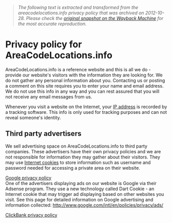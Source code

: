 > *The following text is extracted and transformed from the areacodelocations.info privacy policy that was archived on 2012-10-28. Please check the [original snapshot on the Wayback Machine](https://web.archive.org/web/20121028051747id_/http%3A//www.areacodelocations.info/privacy.html) for the most accurate reproduction.*

# Privacy policy for AreaCodeLocations.info

AreaCodeLocations.info is a reference website and this is all we do - provide our website's visitors with the information they are looking for. We do not gather any personal information about you. Contacting us or posting a comment on this site requires you to enter your name and email address. We do not use this info in any way and you can rest assured that you will not receive any email messages from us.

Whenever you visit a website on the Internet, your [IP address](http://en.wikipedia.org/wiki/IP_address) is recorded by a tracking software. This info is only used for tracking purposes and can not reveal someone's identity.

## Third party advertisers

We sell advertising space on AreaCodeLocations.info to third party companies. These advertisers have their own privacy policies and we are not responsible for information they may gather about their visitors. They may use [Internet cookies](http://en.wikipedia.org/wiki/HTTP_cookie) to store information such as username and password needed for accessing a private area on their website.

[Google privacy policy](http://www.google.com/intl/en/policies/privacy/)  
One of the advertisers displaying ads on our website is Google via their Adsense program. They use a new technology called Dart Cookie - an Internet cookie that may trigger ad displaying based on other websites you visit. See this page for detailed information on Google advertising and information collected: <http://www.google.com/intl/en/policies/privacy/ads/>

[ClickBank privacy policy](http://www.clickbank.com/privacy.html)
